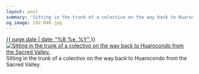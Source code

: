 ```yaml
---
layout: post
summary: 'Sitting in the trunk of a colectivo on the way back to Huarocondo from the Sacred Valley.'
og_image: 192-640.jpg
---
```


<p>
  <time><a href="/192">{{ page.date | date: "%B %e, %Y" }}</a></time>
  <a href="/192"><img src="{{ site.assets_url }}/192-320.jpg" srcset="{{ site.assets_url }}/192-640.jpg 640w, {{ site.assets_url }}/192-480.jpg 480w, {{ site.assets_url }}/192-320.jpg 320w, {{ site.assets_url }}/192-160.jpg 160w" sizes="(min-width: 700px) 50vw, calc(100vw - 2rem)" alt="Sitting in the trunk of a colectivo on the way back to Huarocondo from the Sacred Valley." /></a>
  <span>Sitting in the trunk of a colectivo on the way back to Huarocondo from the Sacred Valley.</span>
</p>
